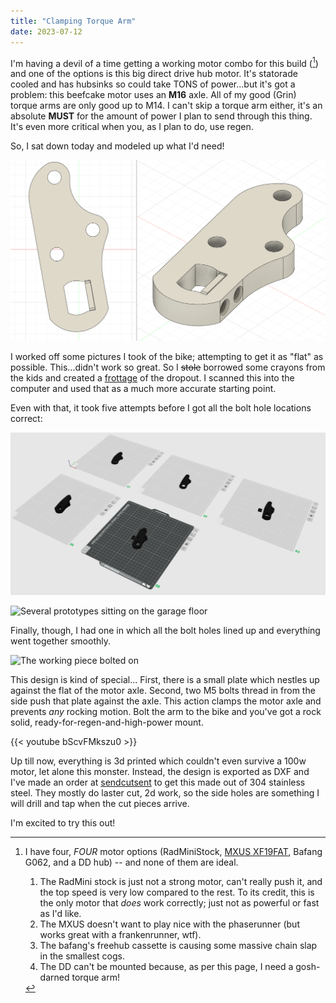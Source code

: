 ```yaml
---
title: "Clamping Torque Arm"
date: 2023-07-12
---
```


I'm having a devil of a time getting a working motor combo for this build ([^1]) and one of the options is this big direct drive hub motor. It's statorade cooled and has hubsinks so could take TONS of power...but it's got a problem: this beefcake motor uses an **M16** axle. All of my good (Grin) torque arms are only good up to M14. I can't skip a torque arm either, it's an absolute **MUST** for the amount of power I plan to send through this thing. It's even more critical when you, as I plan to do, use regen.

So, I sat down today and modeled up what I'd need!

![3d model view](<2023-07-12 20_40_53-Autodesk Fusion 360.png> "The Model In Question")

I worked off some pictures I took of the bike; attempting to get it as "flat" as possible. This...didn't work so great. So I ~~stole~~ borrowed some crayons from the kids and created a [frottage](https://www.allaboutdrawings.com/frottage.html) of the dropout. I scanned this into the computer and used that as a much more accurate starting point.

Even with that, it took five attempts before I got all the bolt hole locations correct:

![Multiple 3d printing build plates](<2023-07-12 20_42_28-Untitled.png> "All the build plates")

![Several prototypes sitting on the garage floor](<2023-07-12 19.17.13.jpg> "The first four attempts")

Finally, though, I had one in which all the bolt holes lined up and everything went together smoothly.

![The working piece bolted on](<2023-07-12 19.27.49.jpg> "Success!")

This design is kind of special... First, there is a small plate which nestles up against the flat of the motor axle. Second, two M5 bolts thread in from the side push that plate against the axle. This action clamps the motor axle and prevents *any* rocking motion. Bolt the arm to the bike and you've got a rock solid, ready-for-regen-and-high-power mount.

{{< youtube bScvFMkszu0 >}}

Up till now, everything is 3d printed which couldn't even survive a 100w motor, let alone this monster. Instead, the design is exported as DXF and I've made an order at [sendcutsent](https://sendcutsend.com) to get this made out of 304 stainless steel. They mostly do laster cut, 2d work, so the side holes are something I will drill and tap when the cut pieces arrive.

I'm excited to try this out!

[^1]: I have four, _FOUR_ motor options (RadMiniStock, [MXUS XF19FAT](../mxus-motor/), Bafang G062, and a DD hub) -- and none of them are ideal. 

      1. The RadMini stock is just not a strong motor, can't really push it, and the top speed is very low compared to the rest. To its credit, this is the only motor that _does_ work correctly; just not as powerful or fast as I'd like.
      2. The MXUS doesn't want to play nice with the phaserunner (but works great with a frankenrunner, wtf). 
      3. The bafang's freehub cassette is causing some massive chain slap in the smallest cogs. 
      4. The DD can't be mounted because, as per this page, I need a gosh-darned torque arm!
